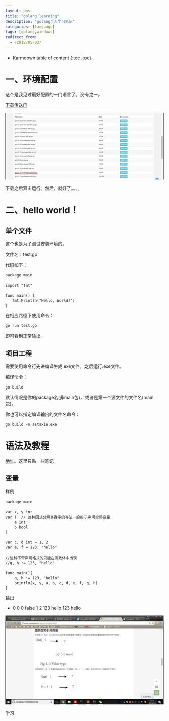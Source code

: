 ```yaml
---
layout: post
title: "golang learning"
description: "golang个人学习笔记"
categories: [language]
tags: [golang,windows]
redirect_from:
  - /2018/05/03/
---
```


* Karmdown table of content
{:toc .toc}

# 一、环境配置
这个是我见过最好配置的一门语言了。没有之一。

[下载传送门](https://www.golangtc.com/download)

![smiley](\assets\images\usedInBlogs\golang\1.jpg)

下载之后双击运行。然后，就好了。。。。

# 二、hello world！

## 单个文件

这个也是为了测试安装环境的。

文件名：test.go

代码如下：

~~~golang
package main

import "fmt"

func main() {
   fmt.Println("Hello, World!")
}
~~~~

在相应路径下使用命令：

~~~
go run test.go
~~~~

即可看到正常输出。

## 项目工程

需要使用命令行先进编译生成.exe文件。之后运行.exe文件。

编译命令：

~~~~
go build
~~~~~

默认情况是你的package名(非main包)，或者是第一个源文件的文件名(main包)。

你也可以指定编译输出的文件名命令：

~~~~
go build -o astaxie.exe
~~~~~~




# 语法及教程

[地址](http://www.runoob.com/go/go-tutorial.html)。这里只贴一些笔记。

## 变量

样例

~~~golang
package main

var x, y int
var (  // 这种因式分解关键字的写法一般用于声明全局变量
    a int
    b bool
)

var c, d int = 1, 2
var e, f = 123, "hello"

//这种不带声明格式的只能在函数体中出现
//g, h := 123, "hello"

func main(){
    g, h := 123, "hello"
    println(x, y, a, b, c, d, e, f, g, h)
}
~~~~~

输出

*  0 0 0 false 1 2 123 hello 123 hello

![smiley](\assets\images\usedInBlogs\golang\2.jpg)



学习


